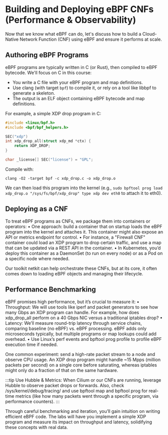 # Building and Deploying eBPF CNFs (Performance & Observability)

Now that we know what eBPF can do, let's discuss how to build a Cloud-Native Network Function (CNF) using eBPF and ensure it performs at scale.

## Authoring eBPF Programs

eBPF programs are typically written in C (or Rust), then compiled to eBPF bytecode. We'll focus on C in this course:
- You write a C file with your eBPF program and map definitions.
- Use clang (with target `bpf`) to compile it, or rely on a tool like libbpf to generate a skeleton.
- The output is an ELF object containing eBPF bytecode and map definitions.

For example, a simple XDP drop program in C:
```c
#include <linux/bpf.h>
#include <bpf/bpf_helpers.h>

SEC("xdp")
int xdp_drop_all(struct xdp_md *ctx) {
    return XDP_DROP;
}

char _license[] SEC("license") = "GPL";
```

Compile with:

```
clang -O2 -target bpf -c xdp_drop.c -o xdp_drop.o
```

We can then load this program into the kernel (e.g., `sudo bpftool prog load xdp_drop.o "/sys/fs/bpf/xdp_drop" type xdp dev eth0` to attach it to eth0).

## Deploying as a CNF

To treat eBPF programs as CNFs, we package them into containers or operators:
	•	One approach: build a container that on startup loads the eBPF program into the kernel and attaches it. This container might also expose an API or metrics endpoint for control.
	•	For instance, a "Firewall CNF" container could load an XDP program to drop certain traffic, and use a map that can be updated via a REST API in the container.
	•	In Kubernetes, you’d deploy this container as a DaemonSet (to run on every node) or as a Pod on a specific node where needed.

Our toolkit netkit can help orchestrate these CNFs, but at its core, it often comes down to loading eBPF objects and managing their lifecycle.

## Performance Benchmarking

eBPF promises high performance, but it’s crucial to measure it:
	•	Throughput: We will use tools like iperf and packet generators to see how many Gbps an XDP program can handle. For example, how does xdp_drop_all perform on a 40 Gbps NIC versus a traditional iptables drop?
	•	Latency: We’ll measure round-trip latency through service chains, comparing baseline (no eBPF) vs. eBPF processing. eBPF adds only microseconds typically, but multiple programs or map lookups could add overhead.
	•	Use Linux’s perf events and bpftool prog profile to profile eBPF execution time if needed.

One common experiment: send a high-rate packet stream to a node and observe CPU usage. An XDP drop program might handle ~15 Mpps (million packets per second) on a single core before saturating, whereas iptables might only do a fraction of that on the same hardware.

:::tip
Use Hubble & Metrics: When Cilium or our CNFs are running, leverage Hubble to observe packet drops or forwards. Also, check /sys/kernel/debug/tracing/ and use bpftool map and bpftool prog for real-time metrics (like how many packets went through a specific program, via performance counters).
:::

Through careful benchmarking and iteration, you’ll gain intuition on writing efficient eBPF code. The labs will have you implement a simple XDP program and measure its impact on throughput and latency, solidifying these concepts with real data.